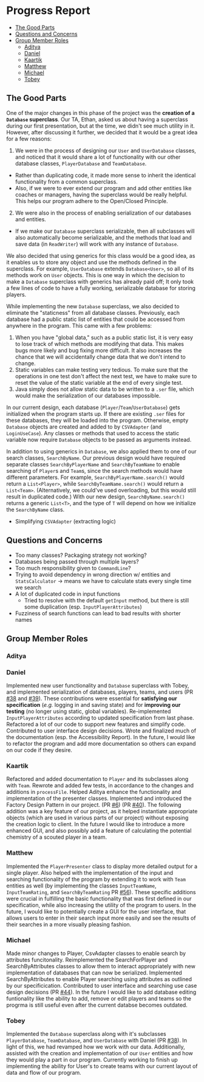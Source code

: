 # Progress Report

- [The Good Parts](#the-good-parts)
- [Questions and Concerns](#questions-and-concerns)
- [Group Member Roles](#group-member-roles)
  - [Aditya](#aditya)
  - [Daniel](#daniel)
  - [Kaartik](#kaartik)
  - [Matthew](#matthew)
  - [Michael](#michael)
  - [Tobey](#tobey)

## The Good Parts

One of the major changes in this phase of the project was the **creation of a `Database` superclass**. Our TA, Ethan, asked us about having a superclass during our first presentation, but at the time, we didn't see much utility in it. However, after discussing it further, we decided that it would be a great idea for a few reasons:

1. We were in the process of designing our `User` and `UserDatabase` classes, and noticed that it would share a lot of functionality with our other database classes, `PlayerDatabase` and `TeamDatabase`.
  - Rather than duplicating code, it made more sense to inherit the identical functionality from a common superclass.
  - Also, if we were to ever extend our program and add other entities like coaches or managers, having the superclass would be really helpful. This helps our program adhere to the Open/Closed Principle.
2. We were also in the process of enabling serialization of our databases and entities. 
  - If we make our `Database` superclass serializable, then all subclasses will also automatically become serializable, and the methods that load and save data (in `ReadWriter`) will work with any instance of `Database`.

We also decided that using generics for this class would be a good idea, as it enables us to store any object and use the methods defined in the superclass. For example, `UserDatabase` extends `Database<User>`, so all of its methods work on `User` objects. This is one way in which the decision to make a `Database` superclass with generics has already paid off; It only took a few lines of code to have a fully working, serializable database for storing players.

While implementing the new `Database` superclass, we also decided to eliminate the "staticness" from all database classes. Previously, each database had a public static list of entities that could be accessed from anywhere in the program. This came with a few problems:

1. When you have "global data," such as a public static list, it is very easy to lose track of which methods are modifying that data. This makes bugs more likely and bug fixing more difficult. It also increases the chance that we will accidentally change data that we don't intend to change.
2. Static variables can make testing very tedious. To make sure that the operations in one test don't affect the next test, we have to make sure to reset the value of the static variable at the end of every single test.
3. Java simply does not allow static data to be written to a `.ser` file, which would make the serialization of our databases impossible.

In our current design, each database (`Player`/`Team`/`UserDatabase`) gets initialized when the program starts up. If there are existing `.ser` files for these databases, they will be loaded into the program. Otherwise, empty `Database` objects are created and added to by `CSVAdapter` (and `LoginUseCase`). Any classes or methods that used to access the static variable now require `Database` objects to be passed as arguments instead.

In addition to using generics in `Database`, we also applied them to one of our search classes, `SearchByName`. Our previous design would have required separate classes `SearchByPlayerName` and `SearchByTeamName` to enable searching of `Player`s and `Team`s, since the search methods would have different parameters. For example, `SearchByPlayerName.search()` would return a `List<Player>`, while `SearchByTeamName.search()` would return a `List<Team>`. (Alternatively, we could've used overloading, but this would still result in duplicated code.) With our new design, `SearchByName.search()` returns a generic `List<T>`, and the type of `T` will depend on how we initialize the `SearchByName` class.

- Simplifying `CSVAdapter` (extracting logic)

## Questions and Concerns

- Too many classes? Packaging strategy not working?
- Databases being passed through multiple layers?
- Too much responsibility given to `CommandLine`?
- Trying to avoid dependency in wrong direction w/ entities and `StatsCalculator` -> means we have to calculate stats every single time we search
- A lot of duplicated code in input functions
  - Tried to resolve with the default `getInput` method, but there is still some duplication (esp. `InputPlayerAttributes`)
- Fuzziness of search functions can lead to bad results with shorter names

## Group Member Roles

<!-- 
TODO: What have you worked on since Phase 1? What are some additional features/improvements that you could implement in the future?
TODO: Make sure to add a link to a significant pull request that you had a part in! See https://q.utoronto.ca/courses/233945/pages/project-phase-2 for more details on this. 
-->

### Aditya

### Daniel

Implemented new user functionality and `Database` superclass with Tobey, and implemented serialization of databases, players, teams, and users (PR [#38](https://github.com/CSC207-UofT/course-project-team-scouts/pull/38) and [#39](https://github.com/CSC207-UofT/course-project-team-scouts/pull/39)). These contributions were essential for **satisfying our specification** (*e.g.* logging in and saving state) and for **improving our testing** (no longer using static, global variables). Re-implemented `InputPlayerAttributes` according to updated specification from last phase. Refactored a lot of our code to support new features and simplify code. Contributed to user interface design decisions. Wrote and finalized much of the documentation (esp. the Accessibility Report). In the future, I would like to refactor the program and add more documentation so others can expand on our code if they desire.

### Kaartik
Refactored and added documentation to `Player` and its subclasses along with `Team`. Rewrote and added few tests, in accordance to the changes and additions in `processFile`. Helped Aditya enhance the functionality and implementation of the presenter classes. Implemented and introduced the Factory Design Pattern in our project. (PR [#6](https://github.com/CSC207-UofT/course-project-team-scouts/pull/6)) (PR [#40](https://github.com/CSC207-UofT/course-project-team-scouts/pull/40)). The following addition was a key feature of our project, as it helped instantiate appropriate objects (which are used in various parts of our project) without exposing the creation logic to client. In the future I would like to introduce a more enhanced GUI, and also possibly add a feature of calculating the potential chemistry of a scouted player in a team. 

### Matthew

Implemented the `PlayerPresenter` class to display more detailed output for a single player. Also helped with the implementation of the input and searching functionality of the program by extending it to work with `Team` entities as well (by implementing the classes `InputTeamName`, `InputTeamRating`, and `SearchByTeamRating` PR [#56](https://github.com/CSC207-UofT/course-project-team-scouts/pull/56])). These specific additions were crucial in fulfilling the basic functionality that was first defined in our specification, while also increasing the utility of the program to users. In the future, I would like to potentially create a GUI for the user interface, that allows users to enter in their search input more easily and see the results of their searches in a more visually pleasing fashion.

### Michael 

Made minor changes to Player, CsvAdapter classes to enable search by attributes funcitonality. Reimplemented the SearchForPlayer and SearchByAttributes classes to allow them to interact appropriately with new implementation of databases that can now be serialized. Implemented SearchByAttributes to enable Player searching using attributes as outlined by our specificication. Contributed to user interface and searching use case design decisions (PR [#44](https://github.com/CSC207-UofT/course-project-team-scouts/pull/44)). In the future I would like to add database editing funtionality like the ability to add, remove or edit players and teams so the progrma is still useful even after the current databse becomes outdated.

### Tobey

Implemented the `Database` superclass along with it's subclasses `PlayerDatabase`, `TeamDatabase`, and `UserDatabase` with Daniel (PR [#38](https://github.com/CSC207-UofT/course-project-team-scouts/pull/38)). In light of this, we had revamped how we work with our data. Additionally, assisted with the creation and implementation of our `User` entities and how they would play a part in our program. Currently working to finish up implementing the ability for User's to create teams with our current layout of data and flow of our program.
